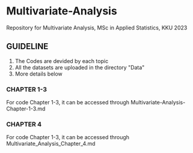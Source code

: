 # Multivariate-Analysis
Repository for Multivariate Analysis, MSc in Applied Statistics, KKU 2023

## GUIDELINE
1. The Codes are devided by each topic
2. All the datasets are uploaded in the directory "Data"
3. More details below

### CHAPTER 1-3
For code Chapter 1-3, it can be accessed through Multivariate-Analysis-Chapter-1-3.md

### CHAPTER 4
For code Chapter 1-3, it can be accessed through Multivariate_Analysis_Chapter_4.md
